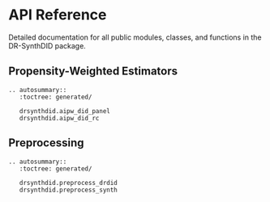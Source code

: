 # API Reference

Detailed documentation for all public modules, classes, and functions in the DR-SynthDID package.

## Propensity-Weighted Estimators

```{eval-rst}
.. autosummary::
   :toctree: generated/

   drsynthdid.aipw_did_panel
   drsynthdid.aipw_did_rc
```

## Preprocessing

```{eval-rst}
.. autosummary::
   :toctree: generated/

   drsynthdid.preprocess_drdid
   drsynthdid.preprocess_synth
```
